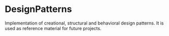 # DesignPatterns
Implementation of creational, structural and behavioral design patterns. It is used as reference material for future projects.
